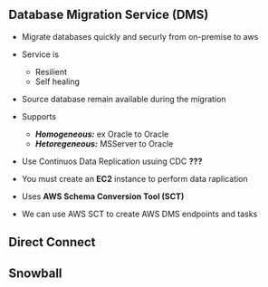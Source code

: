 ## Database Migration Service (DMS)

* Migrate databases quickly and securly from on-premise to aws
* Service is
    * Resilient
    * Self healing
* Source database remain available during the migration
* Supports
    * ***Homogeneous:*** ex Oracle to Oracle
    * ***Hetoregeneous:*** MSServer to Oracle
* Use Continuos Data Replication usuing CDC **???**
* You must create an **EC2** instance to perform data raplication

* Uses **AWS Schema Conversion Tool (SCT)**
* We can use AWS SCT to create AWS DMS endpoints and tasks

## Direct Connect

## Snowball